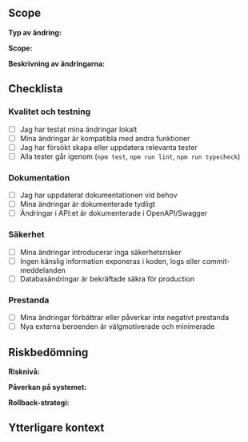 ## Scope
**Typ av ändring:** <!-- Låg prioritet: feat, fix, docs, refactor eller chore -->

**Scope:** <!-- web, api, efb, ui, types, config eller deps -->

**Beskrivning av ändringarna:**
<!-- Forklara vad som gjorts och varför -->

## Checklista

### Kvalitet och testning
- [ ] Jag har testat mina ändringar lokalt
- [ ] Mina ändringar är kompatibla med andra funktioner
- [ ] Jag har försökt skapa eller uppdatera relevanta tester
- [ ] Alla tester går igenom (`npm test`, `npm run lint`, `npm run typecheck`)

### Dokumentation
- [ ] Jag har uppdaterat dokumentationen vid behov
- [ ] Mina ändringar är dokumenterade tydligt
- [ ] Ändringar i API:et är dokumenterade i OpenAPI/Swagger

### Säkerhet
- [ ] Mina ändringar introducerar inga säkerhetsrisker
- [ ] Ingen känslig information exponeras i koden, logs eller commit-meddelanden
- [ ] Databasändringar är bekräftade säkra för production

### Prestanda
- [ ] Mina ändringar förbättrar eller påverkar inte negativt prestanda
- [ ] Nya externa beroenden är välgmotiverade och minimerade

## Riskbedömning

**Risknivå:** <!-- Låg, Medium eller Hög -->

**Påverkan på systemet:**
<!-- Beskriv potentiella konsekvenser -->

**Rollback-strategi:**
<!-- Förslag på hur ändringar kan återställas -->

## Ytterligare kontext

<!-- Lägg till någon annan kontext om PR:en här -->
